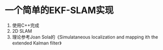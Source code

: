 # 一个简单的EKF-SLAM实现
1. 使用C++完成
2. 2D SLAM
3. 理论参考Joan Sola的《Simulataneous localization and mapping ith the extended Kalman filter》
